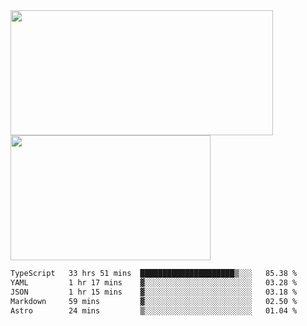 <a href="https://github.com/anuraghazra/github-readme-stats">
  <img height=200 width=420 align="center" src="https://github-readme-stats.vercel.app/api?username=airRnot1106&hide_title=true&show_icons=true&rank_icon=github" />
</a>
<a href="https://github.com/anuraghazra/convoychat">
  <img height=200 width=320 align="center" src="https://github-readme-stats.vercel.app/api/top-langs/?username=airRnot1106&hide_title=true&layout=compact&hide=html,css" />
</a>

<!--START_SECTION:waka-->

```txt
TypeScript   33 hrs 51 mins  █████████████████████▒░░░   85.38 %
YAML         1 hr 17 mins    ▓░░░░░░░░░░░░░░░░░░░░░░░░   03.28 %
JSON         1 hr 15 mins    ▓░░░░░░░░░░░░░░░░░░░░░░░░   03.18 %
Markdown     59 mins         ▓░░░░░░░░░░░░░░░░░░░░░░░░   02.50 %
Astro        24 mins         ▒░░░░░░░░░░░░░░░░░░░░░░░░   01.04 %
```

<!--END_SECTION:waka-->
